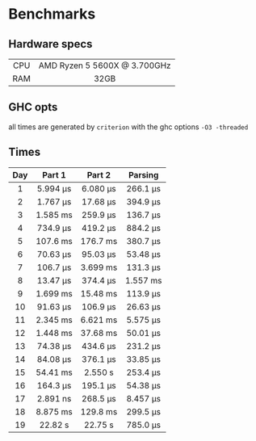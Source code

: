 # Benchmarks

## Hardware specs

|       |                              |
| :---: | :--------------------------: |
|  CPU  | AMD Ryzen 5 5600X @ 3.700GHz |
|  RAM  |             32GB             |

## GHC opts

all times are generated by `criterion` with the ghc options `-O3 -threaded`

## Times

|  Day  |  Part 1  |  Part 2  | Parsing  |
| :---: | :------: | :------: | :------: |
|   1   | 5.994 μs | 6.080 μs | 266.1 μs |
|   2   | 1.767 μs | 17.68 μs | 394.9 μs |
|   3   | 1.585 ms | 259.9 μs | 136.7 μs |
|   4   | 734.9 μs | 419.2 μs | 884.2 μs |
|   5   | 107.6 ms | 176.7 ms | 380.7 μs |
|   6   | 70.63 μs | 95.03 μs | 53.48 μs |
|   7   | 106.7 μs | 3.699 ms | 131.3 μs |
|   8   | 13.47 μs | 374.4 μs | 1.557 ms |
|   9   | 1.699 ms | 15.48 ms | 113.9 μs |
|  10   | 91.63 μs | 106.9 μs | 26.63 μs |
|  11   | 2.345 ms | 6.621 ms | 5.575 μs |
|  12   | 1.448 ms | 37.68 ms | 50.01 μs |
|  13   | 74.38 μs | 434.6 μs | 231.2 μs |
|  14   | 84.08 μs | 376.1 μs | 33.85 μs |
|  15   | 54.41 ms | 2.550 s  | 253.4 μs |
|  16   | 164.3 μs | 195.1 μs | 54.38 μs |
|  17   | 2.891 ns | 268.5 μs | 8.457 μs |
|  18   | 8.875 ms | 129.8 ms | 299.5 μs |
|  19   | 22.82 s  | 22.75 s  | 785.0 μs |